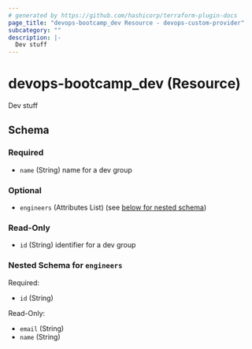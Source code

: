 ```yaml
---
# generated by https://github.com/hashicorp/terraform-plugin-docs
page_title: "devops-bootcamp_dev Resource - devops-custom-provider"
subcategory: ""
description: |-
  Dev stuff
---
```


# devops-bootcamp_dev (Resource)

Dev stuff



<!-- schema generated by tfplugindocs -->
## Schema

### Required

- `name` (String) name for a dev group

### Optional

- `engineers` (Attributes List) (see [below for nested schema](#nestedatt--engineers))

### Read-Only

- `id` (String) identifier for a dev group

<a id="nestedatt--engineers"></a>
### Nested Schema for `engineers`

Required:

- `id` (String)

Read-Only:

- `email` (String)
- `name` (String)


